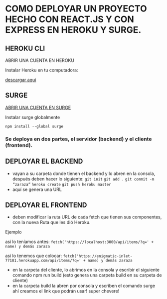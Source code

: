 # COMO DEPLOYAR UN PROYECTO HECHO CON REACT.JS Y CON EXPRESS EN HEROKU Y SURGE.

## HEROKU CLI

ABRIR UNA CUENTA EN HEROKU

Instalar Heroku en tu computadora:

[descargar aqui](https://devcenter.heroku.com/articles/heroku-cli#download-and-install)

## SURGE
[ABRIR UNA CUENTA EN SURGE](https://surge.sh/)

Instalar surge globalmente

`npm install --global surge`


### Se deploya en dos partes, el servidor (backend) y el cliente (frontend).

## DEPLOYAR EL BACKEND
* vayan a su carpeta donde tienen el backend y lo abren en la consola, después deben hacer lo siguiente:
`git init`
`git add .`
`git commit -m “zaraza”`
`heroku create`
`git push heroku master`
* aquí se genera una URL

## DEPLOYAR EL FRONTEND
* deben modificar la ruta URL de cada fetch que tienen sus componentes, con la nueva Ruta que les dió Heroku.

Ejemplo

así lo teníamos antes:
`fetch('https://localhost:3000/api/items/?q=' + name) y demás zaraza`    

así lo tenemos que colocar:
`fetch('https://enigmatic-inlet-77181.herokuapp.com/api/items/?q=' + name) y demás zaraza`
       
* en la carpeta del cliente, lo abrimos en la consola y escribir el siguiente comando npm run build (esto genera una carpeta build en su carpeta de cliente)
* en la carpeta build la abren por consola y escriben el comando surge ahí creamos el link que podrán usar! super chevere!
